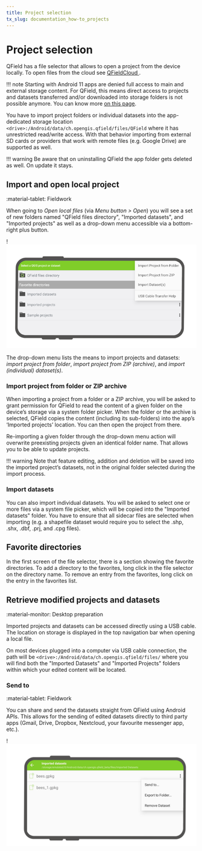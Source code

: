 ```yaml
---
title: Project selection
tx_slug: documentation_how-to_projects
---
```


# Project selection

QField has a file selector that allows to open a project from the device locally. To open files from the cloud see [QFieldCloud ](../../get-started/tutorials/get-started-qfc.md).

!!! note
    Starting with Android 11 apps are denied full access to main and external storage content. For QField, this means direct access to projects and datasets transferred and/or downloaded into storage folders is not possible anymore. You can know more [on this page](../../get-started/storage-en.md).

You have to import project folders or individual datasets into the app-dedicated storage location `<drive>:/Android/data/ch.opengis.qfield/files/QField` where it has unrestricted read/write access. With that behavior importing from external SD cards or providers that work with remote files (e.g. Google Drive) are supported as well.

!!! warning
    Be aware that on uninstalling QField the app folder gets deleted as well. On update it stays.
## Import and open local project
:material-tablet: Fieldwork

When going to *Open local files* (via *Menu button > Open*) you will see a set of new folders named "QField files directory", "Imported datasets", and "Imported projects" as well as a drop-down menu accessible via a bottom-right plus button.

!![QField File Selector](../assets/images/howto_filebrowser.png)

The drop-down menu lists the means to import projects and datasets: *import project from folder*, *import project from ZIP (archive)*, and *import (individual) dataset(s)*.

### Import project from folder or ZIP archive
When importing a project from a folder or a ZIP archive, you will be asked to grant permission for QField to read the content of a given folder on the device’s storage via a system folder picker. When the folder or the archive is selected, QField copies the content (including its sub-folders) into the app’s ‘Imported projects’ location. You can then open the project from there.

Re-importing a given folder through the drop-down menu action will overwrite preexisting projects given an identical folder name. That allows you to be able to update projects.

!!! warning
    Note that feature editing, addition and deletion will be saved into the imported project’s datasets, not in the original folder selected during the import process.
### Import datasets
You can also import individual datasets. You will be asked to select one or more files via a system file picker, which will be copied into the "Imported datasets" folder. You have to ensure that all sidecar files are selected when importing (e.g. a shapefile dataset would require you to select the .shp, .shx, .dbf, .prj, and .cpg files).

## Favorite directories

In the first screen of the file selector, there is a section showing the
favorite directories. To add a directory to the favorites, long click in
the file selector on the directory name. To remove an entry from the
favorites, long click on the entry in the favorites list.

## Retrieve modified projects and datasets
:material-monitor: Desktop preparation

Imported projects and datasets can be accessed directly using a USB cable. The location on storage is displayed in the top navigation bar when opening a local file.

On most devices plugged into a computer via USB cable connection, the path will be `<drive>:/Android/data/ch.opengis.qfield/files/` where you will find both the "Imported Datasets" and "Imported Projects" folders within which your edited content will be located.

### Send to
:material-tablet: Fieldwork

You can share and send the datasets straight from QField using Android APIs. This allows for the sending of edited datasets directly to third party apps (Gmail, Drive, Dropbox, Nextcloud, your favourite messenger app, etc.).

!![Send to...](../assets/images/howto_sendto.png)
